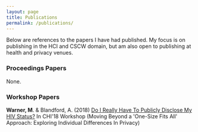```yaml
---
layout: page
title: Publications
permalink: /publications/
---
```


Below are references to the papers I have had published. My focus is on publishing in the HCI and CSCW domain, but am also open to publishing at health and privacy venues. 

### Proceedings Papers

None.

### Workshop Papers

<b>Warner, M</b>. & Blandford, A. (2018) <a href="https://networkedprivacy2018.files.wordpress.com/2018/04/warner_blandford.pdf">Do I Really Have To Publicly Disclose My HIV Status?</a> In CHI'18 Workshop (Moving Beyond a 'One-Size Fits All' Approach: Exploring Individual Differences In Privacy)